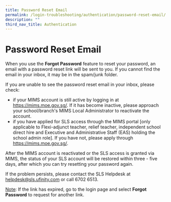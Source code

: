 ```yaml
---
title: Password Reset Email
permalink: /login-troubleshooting/authentication/password-reset-email/
description: ""
third_nav_title: Authentication
---
```

<h1 id="password-reset-email">Password Reset Email</h1>
<p>When you use the <strong>Forgot Password</strong> feature to reset your password, an email with a password reset link will be sent to you. If you cannot find the email in your inbox, it may be in the spam/junk folder.</p>
<p>If you are unable to see the password reset email in your inbox, please check: </p>
<ul>
<li>if your MIMS account is still active by logging in at <a target="_blank" href="https://mims.moe.gov.sg/">https://mims.moe.gov.sg/</a>. If it has become inactive, please approach your school/branch's MIMS Local Administrator to reactivate the account.</li>
<li>if you have applied for SLS access through the MIMS portal [only applicable to Flexi-adjunct teacher, relief teacher, independent school direct hire and Executive and Administrative Staff (EAS) holding the school admin role]. If you have not, please apply through <a target="_blank" href="https://mims.moe.gov.sg/">https://mims.moe.gov.sg/</a>.</li>
</ul>
<p>After the MIMS account is reactivated or the SLS access is granted via MIMS, the status of your SLS account will be restored within three - five days, after which you can try resetting your password again.</p>
<p>If the problem persists, please contact the SLS Helpdesk at <a href="mailto:helpdesk@sls.ufinity.com">helpdesk@sls.ufinity.com</a> or call 6702 6513.</p>
<p><u>Note</u>: If the link has expired, go to the login page and select <strong>Forgot Password</strong> to request for another link.</p>